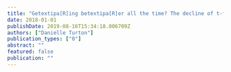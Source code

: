 ```yaml
---
title: "Getextipa[R]ing betextipa[R]er all the time? The decline of t-flapping in Lancashire."
date: 2018-01-01
publishDate: 2019-08-16T15:34:18.006709Z
authors: ["Danielle Turton"]
publication_types: ["0"]
abstract: ""
featured: false
publication: ""
---
```


